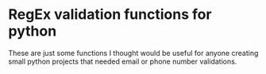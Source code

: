 # RegEx validation functions for python
These are just some functions I thought would be useful for anyone creating 
small python projects that needed email or phone number validations.
